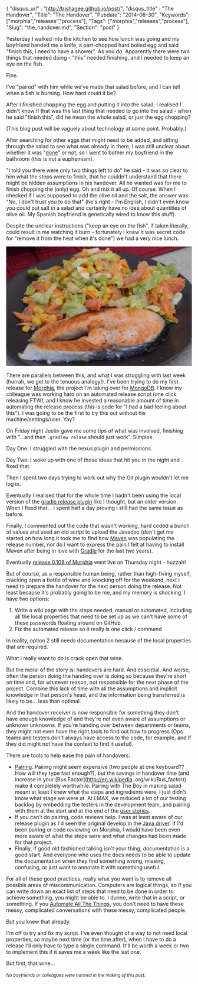 {
    "disqus_url" : "http://trishagee.github.io/post/",
    "disqus_title" : "The Handover",
    "Title": "The Handover",
    "Pubdate": "2014-06-30",
    "Keywords": ["morphia","releases","process"],
    "Tags": ["morphia","releases","process"],
    "Slug": "the_handover.md",
    "Section": "post"
}

Yesterday I walked into the kitchen to see how lunch was going and my boyfriend handed me a knife, 
a part-chopped hard boiled egg and said "finish this, I need to have a shower". As you do. Apparently there were two things that needed 
doing - "this" needed finishing, and I needed to keep an eye on the fish.

Fine.
<!--more-->

I've "paired" with him while we've made that salad before, and I can tell when a fish is burning.  How hard could it be?

After I finished chopping the egg and putting it into the salad, I realised I didn't know if that was the last thing that needed to go into 
the salad - when he said "finish this", did he mean the whole salad, or just the egg chopping?

(This blog post will be vaguely about technology at some point.  Probably.)

After searching for other eggs that might need to be added, and sifting through the salad to see what was already in there, 
I was still unclear about whether it was "[done](https://www.scrum.org/Resources/Scrum-Glossary/Definition-of-Done)" or not, so I 
went to bother my boyfriend in the bathroom (this is not a euphemism).  

"I told you there were only two things left to do" he said - it was so clear to him what the steps were to finish, 
that he couldn't understand that there might be hidden assumptions in his handover.  All he wanted was for me to finish chopping the 
(only) egg.  Oh and mix it all up. Of course. When I checked if I was supposed to add the olive oil and the salt, the answer was "No, 
I don't trust you to do that" (he's right - I'm English, I didn't even know you could put salt in a salad 
and certainly have no idea about quantities of olive oil. My Spanish boyfriend is genetically wired to know this stuff).

Despite the unclear instructions ("keep an eye on the fish", if taken literally, could result in me watching it burn - fortunately I knew it
was secret code for "remove it from the heat when it's done") we had a very nice lunch.

![Salmon & Salad](/static/images/HandoverSalad.JPG "Salmon and Salad")

There are parallels between this, and what I was struggling with last week (hurrah, we get to the tenuous analogy!).  I've been trying 
to do my first release for [Morphia](https://github.com/mongodb/morphia), the project I'm taking over 
for [MongoDB](http://www.mongodb.org/).  I know my colleague was working hard on an automated release script (one click releasing FTW), 
and I know he invested a reasonable amount of time in automating the release process (this is code for "I had a bad feeling about this").
I was going to be the first to try this out without his machine/settings/user. Yay?

On Friday night Justin gave me some tips of what was involved, finishing with "...and then `.gradlew relase` should just work".  Simples.

Day One: I struggled with the nexus plugin and permissions.

Day Two: I woke up with one of those ideas that hit you in the night and fixed that.

Then I spent two days trying to work out why the Git plugin wouldn't let me log in.

Eventually I realised that for the whole time I hadn't been using the local version of the 
[gradle release plugin](https://github.com/evanchooly/github-release-gradle-plugin) like I thought, 
but an older version. When I fixed that... I spent half a day proving I still had the same issue as before.

Finally, I commented out the code that wasn't working, hard coded a bunch of values and used an old script to upload the Javadoc (don't 
get me started on how long it took me to find how [Maven](http://maven.apache.org/) was populating the release number, 
nor do I want to express the pain I felt at having to install Maven after being in love with [Gradle](http://www.gradle.org/) for the 
last two years).

Eventually [release 0.108 of Morphia](https://github.com/mongodb/morphia/releases/tag/r0.108) went live on Thursday night - huzzah!

But of course, as a responsible human being, rather than high-fiving myself, cracking open a bottle of wine and knocking off for the 
weekend, next I need to prepare the handover for the next person doing the release. Not least because it's probably going to be me, 
and my memory is shocking.  I have two options:

 1. Write a wiki page with the steps needed, manual or automated, including all the local properties that need to be set up as we can't 
 have some of these passwords floating around on GitHub.
 1. Fix the automated release so it really is one click / command

In reality, option 2 still needs documentation because of the local properties that are required.

What I really want to do is crack open that wine.

But the moral of the story is: handovers are hard.  And essential.  And worse, often the person doing the handing over is doing so 
because they're short on time and, for whatever reason, not responsible for the next phase of the project. Combine this lack of time with
all the assumptions and implicit knowledge in that person's head, and the information being transferred is likely to be... less than 
optimal. 

And the handover receiver is now responsible for something they don't have enough knowledge of and they're not even aware of assumptions or 
unknown unknowns. If you're handing over between departments or teams, they might not even have the right tools to find out how to 
progress (Ops teams and testers don't always have access to the code, for example, and if they did might not have the context to find it
useful).

There are tools to help ease the pain of handovers:

 - [Pairing](http://martinfowler.com/bliki/PairProgrammingMisconceptions.html). Pairing might seem expensive (two people at one 
 keyboard?? How will they type fast enough?), but the savings in handover time (and increase in your [Bus Factor](http://en.wikipedia
 .org/wiki/Bus_factor)) make it completely worthwhile.  Pairing with The Boy in making salad meant at least I knew what the steps and 
 ingredients were, I just didn't know what stage we were at. At LMAX, we reduced a lot of our testing backlog by embedding the testers 
 in the development team, and pairing with them at the start and at the end of the [user stories](http://martinfowler.com/bliki/UserStory.html).
 - If you can't do pairing, code reviews help. I was at least aware of our release plugin as I'd seen the original develop in the [Java 
 driver](https://github.com/mongodb/mongo-java-driver/). If I'd been pairing or code reviewing on Morphia, 
 I would have been even more aware of what the steps were and what changes had been made for that project.
 - Finally, if good old fashioned talking isn't your thing, documentation is a good start.  And everyone who uses the docs needs to be 
 able to update the documentation when they find something wrong, missing, confusing, or just want to annotate it with something useful.

For all of these good practices, really what you want is to remove all possible areas of miscommunication. Computers are logical things,
 so if you can write down an exact list of steps that need to be done in order to achieve something, 
you might be able to, I dunno, write that in a script, or something. If you 
<a href="http://www.amazon.com/gp/product/0321601912/ref=as_li_tl?ie=UTF8&camp=1789&creative=9325&creativeASIN=0321601912&linkCode=as2&tag=trissramb-20&linkId=M5DNVR42T66J63VO">Automate All The Things</a><img src="http://ir-na.amazon-adsystem.com/e/ir?t=trissramb-20&l=as2&o=1&a=0321601912" width="1" height="1" border="0" alt="" style="border:none !important; margin:0px !important;" />, you don't need to have these messy, 
complicated conversations with these messy, complicated people.

But you knew that already.

I'm off to try and fix my script. I've even thought of a way to not need local properties, so maybe next time (or the time after), 
when I have to do a release I'll only have to type a single command. It'll be worth a week or two to implement this if it saves me a week 
like the last one.

But first, that wine...  
  
  
<small>_No boyfriends or colleagues were harmed in the making of this post._</small>